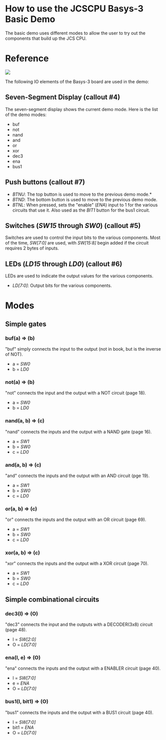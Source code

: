 # How to use the JCSCPU Basys-3 Basic Demo

The basic demo uses different modes to allow the user to try out the components that build up the JCS CPU. 

# Reference

![](https://reference.digilentinc.com/_media/basys3_hardware_walkaround.png)

The following IO elements of the Basys-3 board are used in the demo:

## Seven-Segment Display (callout #4)
The seven-segment display shows the current demo mode. Here is the list of the demo modes:
* buf
* not
* nand
* and
* or
* xor
* dec3
* ena
* bus1

## Push buttons (callout #7)
* _BTNU_: The top button is used to move to the previous demo mode.* 
* _BTND_: The bottom button is used to move to the previous demo mode.
* _BTNL_: When pressed, sets the "enable" (_ENA_) input to 1 for the various circuits that use it. Also used as the _BIT1_ button for the bus1 circuit. 

## Switches (_SW15_ through _SW0_) (callout #5)
Switches are used to control the input bits to the various components. Most of the time, _SW[7:0]_ are used, with _SW[15:8]_ begin added if the circuit requires 2 bytes of inputs.

## LEDs (_LD15_ through _LD0_) (callout #6)
LEDs are used to indicate the output values for the various components.
* _LD[7:0]_: Output bits for the various components.

# Modes

## Simple gates

### buf(a) => (b)
"buf" simply connects the input to the output (not in book, but is the inverse of NOT).
* a = _SW0_
* b = _LD0_

### not(a) => (b)
"not" connects the input and the output with a NOT circuit (page 18).
* a = _SW0_
* b = _LD0_

### nand(a, b) => (c)
"nand" connects the inputs and the output with a NAND gate (page 16).
* a = _SW1_
* b = _SW0_
* c = _LD0_

### and(a, b) => (c)
"and" connects the inputs and the output with an AND circuit (pge 19).
* a = _SW1_
* b = _SW0_
* c = _LD0_

### or(a, b) => (c)
"or" connects the inputs and the output with an OR circuit (page 69).
* a = _SW1_
* b = _SW0_
* c = _LD0_

### xor(a, b) => (c)
"xor" connects the inputs and the output with a XOR circuit (page 70).
* a = _SW1_
* b = _SW0_
* c = _LD0_


## Simple combinational circuits 

### dec3(I) => (O)
"dec3" connects the input and the outputs with a DECODER(3x8) circuit (page 48).
* I = _SW[2:0]_
* O = _LD[7:0]_

### ena(I, e) => (O)
"ena" connects the inputs and the output with a ENABLER circuit (page 40).
* I = _SW[7:0]_
* e = _ENA_
* O = _LD[7:0]_

### bus1(I, bit1) => (O)
"bus1" connects the inputs and the output with a BUS1 circuit (page 40).
* I = _SW[7:0]_
* bit1 = _ENA_
* O = _LD[7:0]_

